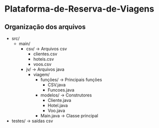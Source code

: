 # Plataforma-de-Reserva-de-Viagens

## Organização dos arquivos

- src/
    - main/
        - csv/ -> Arquivos csv
            - clientes.csv
            - hoteis.csv
            - voos.csv
        - jv/ -> Arquivos java
            - viagem/
                - funções/ -> Principais funções
                    - CSV.java
                    - Funcoes.java
                - modelos/ -> Construtores
                    - Cliente.java
                    - Hotel.java
                    - Voo.java
                - Main.java -> Classe principal
- testes/ -> saídas csv
